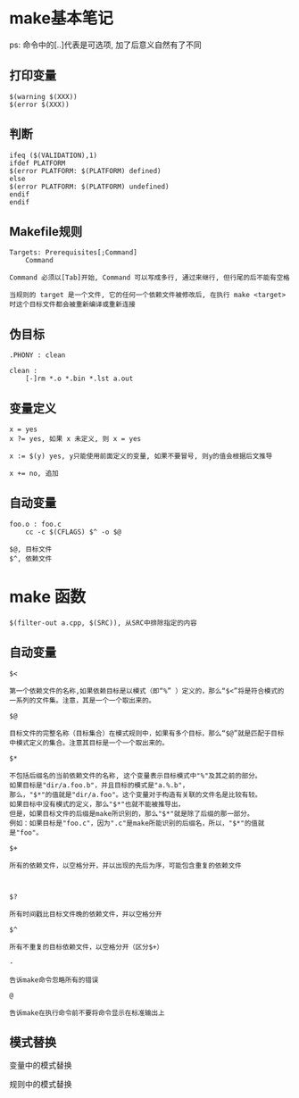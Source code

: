 # make基本笔记

ps: 命令中的[..]代表是可选项, 加了后意义自然有了不同

## 打印变量

    $(warning $(XXX))
    $(error $(XXX))

## 判断

    ifeq ($(VALIDATION),1)
    ifdef PLATFORM
    $(error PLATFORM: $(PLATFORM) defined)
    else
    $(error PLATFORM: $(PLATFORM) undefined)
    endif
    endif

## Makefile规则

    Targets: Prerequisites[;Command]
        Command

    Command 必须以[Tab]开始, Command 可以写成多行, 通过来继行, 但行尾的后不能有空格

    当规则的 target 是一个文件, 它的任何一个依赖文件被修改后, 在执行 make <target>时这个目标文件都会被重新编译或重新连接

## 伪目标

    .PHONY : clean

    clean :
        [-]rm *.o *.bin *.lst a.out

## 变量定义

    x = yes
    x ?= yes, 如果 x 未定义, 则 x = yes

    x := $(y) yes, y只能使用前面定义的变量, 如果不要冒号, 则y的值会根据后文推导

    x += no, 追加

## 自动变量

    foo.o : foo.c
        cc -c $(CFLAGS) $^ -o $@

    $@, 目标文件
    $^, 依赖文件

# make 函数

    $(filter-out a.cpp, $(SRC)), 从SRC中排除指定的内容


## 自动变量

    $<

    第一个依赖文件的名称,如果依赖目标是以模式（即“%” ）定义的，那么“$<”将是符合模式的一系列的文件集。注意，其是一个一个取出来的。

    $@

    目标文件的完整名称（目标集合）在模式规则中，如果有多个目标，那么“$@”就是匹配于目标中模式定义的集合。注意其目标是一个一个取出来的。

    $*

    不包括后缀名的当前依赖文件的名称, 这个变量表示目标模式中"%"及其之前的部分。
    如果目标是"dir/a.foo.b"，并且目标的模式是"a.%.b"，
    那么，"$*"的值就是"dir/a.foo"。这个变量对于构造有关联的文件名是比较有较。
    如果目标中没有模式的定义，那么"$*"也就不能被推导出，
    但是，如果目标文件的后缀是make所识别的，那么"$*"就是除了后缀的那一部分。
    例如：如果目标是"foo.c"，因为".c"是make所能识别的后缀名，所以，"$*"的值就是"foo"。

    $+

    所有的依赖文件，以空格分开，并以出现的先后为序，可能包含重复的依赖文件

   

    $?

    所有时间戳比目标文件晚的依赖文件，并以空格分开

    $^

    所有不重复的目标依赖文件，以空格分开（区分$+）

    -

    告诉make命令忽略所有的错误

    @

    告诉make在执行命令前不要将命令显示在标准输出上

## 模式替换

变量中的模式替换

规则中的模式替换